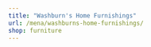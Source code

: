 ```yaml
---
title: "Washburn's Home Furnishings"
url: /mena/washburns-home-furnishings/
shop: furniture
---
```

